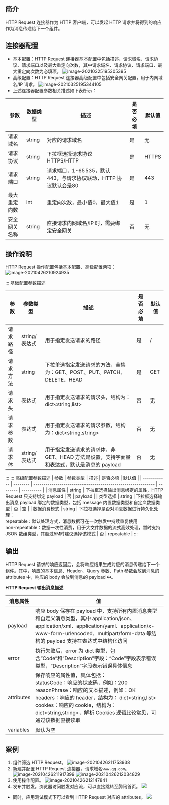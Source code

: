 

## 简介

HTTP Request 连接器作为 HTTP 客户端，可以发起 HTTP 请求并将得到的响应作为消息传递给下一个组件。

## 连接器配置
- 基本配置：HTTP Request 连接器基本配置中包括描述、请求域名、请求协议、请求端口以及最大重定向次数，其中请求域名、请求协议、请求端口、最大重定向次数为必填项。
![image-20210325195305395](https://main.qcloudimg.com/raw/75e2a92473594969fc6cdaf011a23284/image-20210325195305395.png)
- 高级配置：HTTP Request 连接器高级配置中包括安全网关配置，用于内网域名/IP 请求。
![image-20210325195344105](https://main.qcloudimg.com/raw/7c3e99e63748c9907d8f9891527da748/image-20210325195344105.png)
- 上述连接器配置参数相关描述如下表所示：

| 参数         | 数据类型 | 描述                                                         | **是否必填** | **默认值** |
| ------------ | -------- | ------------------------------------------------------------ | ------------ | ---------- |
| 请求域名     | string   | 对应的请求域名                                               | 是           | 无         |
| 请求协议     | string   | 下拉框选择请求协议 HTTPS/HTTP                                 | 是           | HTTPS      |
| 请求端口     | string   | 请求端口，1-65535，默认443，与请求协议联动，HTTP 协议默认会是80 | 是           | 443        |
| 最大重定向数 | int      | 重定向次数，最小值0，最大值1                             | 是           | 1          |
| 安全网关名称 | string   | 直接请求内网域名/IP 时，需要绑定安全网关                      | 否           | 无         |

## 操作说明

HTTP Request 操作配置包括基本配置、高级配置两项：
![image-20210426210924935](https://main.qcloudimg.com/raw/5ab2b4ee6ca98f500bdf202bf41ea74d/image-20210426210924935.png)

<dx-tabs>
::: 基础配置参数描述
<table>
<thead>
<tr>
<th>参数</th>
<th>参数类型</th>
<th>描述</th>
<th><strong>是否必填</strong></th>
<th><strong>默认值</strong></th>
</tr>
</thead>
<tbody><tr>
<td>请求路径</td>
<td>string/表达式</td>
<td>用于指定发送请求的路径</td>
<td>是</td>
<td>/</td>
</tr>
<tr>
<td>请求方法</td>
<td>string</td>
<td>下拉单选指定发送请求的方法，全集为：GET、POST、PUT、PATCH、DELETE、HEAD</td>
<td>是</td>
<td>GET</td>
</tr>
<tr>
<td>请求头</td>
<td>表达式</td>
<td>用于指定发送请求的请求头，结构为：dict&lt;string,list<string>&gt;</string></td>
<td>否</td>
<td>无</td>
</tr>
<tr>
<td>请求参数</td>
<td>表达式</td>
<td>用于指定发送请求的请求参数，结构为：dict&lt;string,string&gt;</td>
<td>否</td>
<td>无</td>
</tr>
<tr>
<td>请求体</td>
<td>string/表达式</td>
<td>用于指定发送请求的请求体，非 GET、HEAD 方法是设置，支持字面量和表达式，默认是消息的 payload</td>
<td>否</td>
<td>无</td>
</tr>
</tbody></table>

:::
::: 高级配置参数描述
| 参数         | 参数类型 | 描述                                                         | 是否必填 | 默认值     |
| ------------ | -------- | ------------------------------------------------------------ | -------- | ---------- |
| 消息属性     | string   | 下拉框选择输出消息绑定的属性，HTTP Request 只支持绑定 payload  | 否       | payload    |
| 类型选择     | string   | 下拉框选择输出消息 payload 绑定的数据类型，包括 message 内置数据类型和自定义数据类型 | 否       | 空         |
| 数据消费模式 | string   | 下拉框选择是否对消息数据进行持久化处理：<br/>repeatable：默认处理方式，消息数据可在一次触发中持续重复使用<br/>non-repeatable：数据一次性消费，用于大文件数据的流式高效处理，暂时支持 JSON 数组类型，其超过5M时建议选择该模式 | 否       | repeatable |
:::
</dx-tabs>


## 输出

HTTP Request 请求的响应返回后，会将响应结果生成对应的消息传递给下一个组件。其中，响应的基本信息、Header、Query 参数、Path 参数会放到消息的 attributes 中，响应的 body 会放到消息的 payload 中。

**HTTP Request 输出消息描述**

<table>
<thead>
<tr>
<th>消息属性</th>
<th>值</th>
</tr>
</thead>
<tbody><tr>
<td>payload</td>
<td>响应 body 保存在 payload 中，支持所有内置消息类型和自定义消息类型，其中 application/json、application/xml、application/yaml、application/x-www-form-urlencoded、multipart/form-data 等结构的 payload 支持在表达式中结构化访问</td>
</tr>
<tr>
<td>error</td>
<td>执行失败后，error 为 dict 类型，包含“Code”和“Description”字段：“Code”字段表示错误类型，“Description”字段表示错误具体信息</td>
</tr>
<tr>
<td>attributes</td>
<td>保存响应的属性值，具体包括：<br>statusCode：响应的状态码，例如：200<br>reasonPhrase：响应的文本描述，例如：OK<br>headers：响应的 header，结构为： dict&lt;string,list<string>&gt;<br>cookies：响应的 cookie，结构为： dict&lt;string,string&gt;，解析 Cookies 逻辑比较常见，可通过该数据直接读取</string></td>
</tr>
<tr>
<td>variables</td>
<td>默认为空</td>
</tr>
</tbody></table>

## 案例

1. 组件筛选 HTTP Request。
![image-20210426211753938](https://main.qcloudimg.com/raw/8db8b3da512cc211fc8f0dda96f1b586/image-20210426211753938.png)
2. 新建并配置 HTTP Request 连接器，请求域名`www.qq.com`。
![image-20210426211917399](https://main.qcloudimg.com/raw/5d3d30dde98c734555b4099f6a3ce978/image-20210426211917399.png)
![image-20210426212034829](https://main.qcloudimg.com/raw/e72c3ac6c91d37d0111df93d6c081da7/image-20210426212034829.png)
3. 使用操作配置。
![image-20210426212147841](https://main.qcloudimg.com/raw/78af82d495104beca974fe9c73ed22d5/image-20210426212147841.png)
4. 发布并触发。浏览器访问触发对应流，可以直接跳转至腾讯首页。
![](https://main.qcloudimg.com/raw/1b04a28805e20f3871622c26836cb782.png)
 - 同时，应用测试模式下可以看到 HTTP Request 对应的 attributes。
![](https://main.qcloudimg.com/raw/4a7099444248e9c65bb8abee04adeff5/image-20210426212733856.png)
